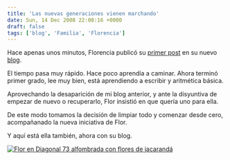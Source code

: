```yaml
---
title: 'Las nuevas generaciones vienen marchando'
date: Sun, 14 Dec 2008 22:08:16 +0000
draft: false
tags: ['blog', 'Familia', 'Florencia']
---
```


Hace apenas unos minutos, Florencia publicó su [primer post](http://manu-x.com.ar/flor/2008/12/bienvenidos-al-blog-de-florencia/) en su nuevo [blog](http://flor.manu-x.com.ar/). 

El tiempo pasa muy rápido. Hace poco aprendía a caminar. Ahora terminó primer 
grado, lee muy bien, está aprendiendo a escribir y aritmética básica. 

Aprovechando la desaparición de mi blog anterior, y ante la disyuntiva de 
empezar de nuevo o recuperarlo, Flor insistió en que quería uno para ella. 

De este modo tomamos la decisión de limpiar todo y comenzar desde cero, 
acompañanado la nueva iniciativa de Flor. 

Y aquí está ella también, ahora con su blog. 

[![Flor en Diagonal 73 alfombrada con flores de jacarandá](http://lh4.ggpht.com/_kjktWGBKtT8/SUWAqkzInjI/AAAAAAAABgg/77fLzZWyM_g/s400/img_9392.jpg "Flor2")](http://picasaweb.google.com/lh/photo/Cu_vokL4OArMSPTy36w-Cg)
